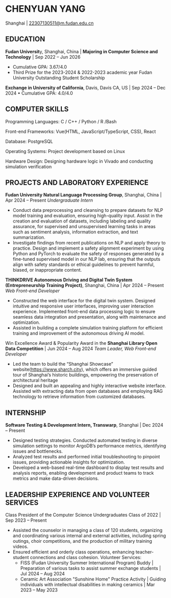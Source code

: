 # CHENYUAN YANG
Shanghai | 22307130511@m.fudan.edu.cn

## EDUCATION
**Fudan Universit**y, Shanghai, China | **Majoring in Computer Science and Technology** | Sep 2022 – Jun 2026
- Cumulative GPA: 3.67/4.0
- Third Prize for the 2023-2024 & 2022-2023 academic year Fudan University Outstanding Student Scholarship

**Exchange in University of California**, Davis, Davis CA, US | Sep 2024 – Dec 2024
•	Cumulative GPA: 4.0/4.0

## COMPUTER SKILLS
Programming Languages: C / C++ / Python / R /Bash

Front-end Frameworks: Vue(HTML, JavaScript/TypeScript, CSS), React

Database: PostgreSQL

Operating Systems: Project development based on Linux

Hardware Design: Designing hardware logic in Vivado and conducting simulation verification

## PROJECTS AND LABORATORY EXPERIENCE
**Fudan University Natural Language Processing Group**, Shanghai, China | Apr 2024 – Present
_Undergraduate Intern_
- Conduct data preprocessing and cleansing to prepare datasets for NLP model training and evaluation, ensuring high-quality input. Assist in the creation and evaluation of datasets, including labeling and quality assurance, for supervised and unsupervised learning tasks in areas such as sentiment analysis, information extraction, and text summarization.
- Investigate findings from recent publications on NLP and apply theory to practice. Design and implement a safety alignment experiment by using Python and PyTorch to evaluate the safety of responses generated by a fine-tuned supervised model in our NLP lab, ensuring that the outputs align with safety standards or ethical guidelines to prevent harmful, biased, or inappropriate content.

**THINKDRIVE Autonomous Driving and Digital Twin System (Entrepreneurship Training Project)**, Shanghai, China | Apr 2024 – Present
_Web Front-end Developer_									  	                        
- Constructed the web interface for the digital twin system. Designed intuitive and responsive user interfaces, improving user interaction experience. Implemented front-end data processing logic to ensure seamless data integration and presentation, along with maintenance and optimization.
- Assisted in building a complete simulation training platform for efficient training and improvement of the autonomous driving AI model.

Win Excellence Award & Popularity Award in the **Shanghai Library Open Data Competition** | Jun 2024 – Aug 2024
_Team Leader, Web Front-end Developer_
- Led the team to build the “Shanghai Showcase” website(https://www.sharch.city), which offers an immersive guided tour of Shanghai’s historic buildings, empowering the preservation of architectural heritage
- Designed and built an appealing and highly interactive website interface. Assisted with extracting data from open databases and employing RAG technology to retrieve information from customized databases.

## INTERNSHIP
**Software Testing & Development Intern, Transwarp**, Shanghai | Dec 2024 – Present
- Designed testing strategies. Conducted automated testing in diverse simulation settings to monitor ArgoDB’s performance metrics, identifying issues and bottlenecks.
- Analyzed test results and performed initial troubleshooting to pinpoint issues, providing actionable insights for optimization.
- Developed a web-based real-time dashboard to display test results and analysis reports, enabling development and product teams to track metrics and make data-driven decisions.

## LEADERSHIP EXPERIENCE AND VOLUNTEER SERVICES
Class President of the Computer Science Undergraduates Class of 2022 | Sep 2023 – Present
- Assisted the counselor in managing a class of 120 students, organizing and coordinating various internal and external activities, including spring outings, choir competitions, and the production of military training videos.
- Ensured efficient and orderly class operations, enhancing teacher-student connections and class cohesion.
Volunteer Services:
  - FISS (Fudan University Summer International Program) Buddy | Preparation of various tasks to assist summer exchange students | Jul 2024 – Aug 2024
  - Ceramic Art Association "Sunshine Home" Practice Activity | Guiding individuals with intellectual disabilities in making ceramics | Mar 2023 – May 2023

